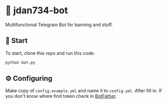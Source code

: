# 🤖 jdan734-bot
Multifunctional Telegram Bot for banning and stuff.

## 🚀 Start
To start, clone this repo and run this code:
```sh
python bot.py
```

## ⚙️ Configuring
Make copy of `config.example.yml` and name it to `config.yml`. After fill in. If you don't know where find token check in [BotFather](t.me/BotFather).
